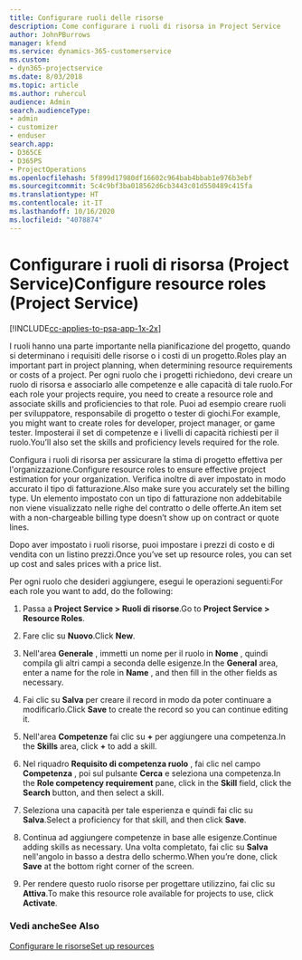 ```yaml
---
title: Configurare ruoli delle risorse
description: Come configurare i ruoli di risorsa in Project Service
author: JohnPBurrows
manager: kfend
ms.service: dynamics-365-customerservice
ms.custom:
- dyn365-projectservice
ms.date: 8/03/2018
ms.topic: article
ms.author: ruhercul
audience: Admin
search.audienceType:
- admin
- customizer
- enduser
search.app:
- D365CE
- D365PS
- ProjectOperations
ms.openlocfilehash: 5f899d17980df16602c964bab4bbab1e976b3ebf
ms.sourcegitcommit: 5c4c9bf3ba018562d6cb3443c01d550489c415fa
ms.translationtype: HT
ms.contentlocale: it-IT
ms.lasthandoff: 10/16/2020
ms.locfileid: "4078874"
---
```

# <a name="configure-resource-roles-project-service"></a><span data-ttu-id="e953c-103">Configurare i ruoli di risorsa (Project Service)</span><span class="sxs-lookup"><span data-stu-id="e953c-103">Configure resource roles (Project Service)</span></span>

[!INCLUDE[cc-applies-to-psa-app-1x-2x](../includes/cc-applies-to-psa-app-1x-2x.md)]

<span data-ttu-id="e953c-104">I ruoli hanno una parte importante nella pianificazione del progetto, quando si determinano i requisiti delle risorse o i costi di un progetto.</span><span class="sxs-lookup"><span data-stu-id="e953c-104">Roles play an important part in project planning, when determining resource requirements or costs of a project.</span></span> <span data-ttu-id="e953c-105">Per ogni ruolo che i progetti richiedono, devi creare un ruolo di risorsa e associarlo alle competenze e alle capacità di tale ruolo.</span><span class="sxs-lookup"><span data-stu-id="e953c-105">For each role your projects require, you need to create a resource role and associate skills and proficiencies to that role.</span></span> <span data-ttu-id="e953c-106">Puoi ad esempio creare ruoli per sviluppatore, responsabile di progetto o tester di giochi.</span><span class="sxs-lookup"><span data-stu-id="e953c-106">For example, you might want to create roles for developer, project manager, or game tester.</span></span> <span data-ttu-id="e953c-107">Imposterai il set di competenze e i livelli di capacità richiesti per il ruolo.</span><span class="sxs-lookup"><span data-stu-id="e953c-107">You’ll also set the skills and proficiency levels required for the role.</span></span>  
  
 <span data-ttu-id="e953c-108">Configura i ruoli di risorsa per assicurare la stima di progetto effettiva per l'organizzazione.</span><span class="sxs-lookup"><span data-stu-id="e953c-108">Configure resource roles to ensure effective project estimation for your organization.</span></span>  <span data-ttu-id="e953c-109">Verifica inoltre di aver impostato in modo accurato il tipo di fatturazione.</span><span class="sxs-lookup"><span data-stu-id="e953c-109">Also make sure you accurately set the billing type.</span></span> <span data-ttu-id="e953c-110">Un elemento impostato con un tipo di fatturazione non addebitabile non viene visualizzato nelle righe del contratto o delle offerte.</span><span class="sxs-lookup"><span data-stu-id="e953c-110">An item set with a non-chargeable billing type doesn’t show up on contract or quote lines.</span></span>  
  
 <span data-ttu-id="e953c-111">Dopo aver impostato i ruoli risorse, puoi impostare i prezzi di costo e di vendita con un listino prezzi.</span><span class="sxs-lookup"><span data-stu-id="e953c-111">Once you’ve set up resource roles, you can set up cost and sales prices with a price list.</span></span>  
  
 <span data-ttu-id="e953c-112">Per ogni ruolo che desideri aggiungere, esegui le operazioni seguenti:</span><span class="sxs-lookup"><span data-stu-id="e953c-112">For each role you want to add, do the following:</span></span>  
  
1.  <span data-ttu-id="e953c-113">Passa a **Project Service > Ruoli di risorse**.</span><span class="sxs-lookup"><span data-stu-id="e953c-113">Go to **Project Service > Resource Roles**.</span></span>  
  
2.  <span data-ttu-id="e953c-114">Fare clic su **Nuovo**.</span><span class="sxs-lookup"><span data-stu-id="e953c-114">Click **New**.</span></span>  
  
3.  <span data-ttu-id="e953c-115">Nell'area **Generale** , immetti un nome per il ruolo in **Nome** , quindi compila gli altri campi a seconda delle esigenze.</span><span class="sxs-lookup"><span data-stu-id="e953c-115">In the **General** area, enter a name for the role in **Name** , and then fill in the other fields as necessary.</span></span>  
  
4.  <span data-ttu-id="e953c-116">Fai clic su **Salva** per creare il record in modo da poter continuare a modificarlo.</span><span class="sxs-lookup"><span data-stu-id="e953c-116">Click **Save** to create the record so you can continue editing it.</span></span>  
  
5.  <span data-ttu-id="e953c-117">Nell'area **Competenze** fai clic su **+** per aggiungere una competenza.</span><span class="sxs-lookup"><span data-stu-id="e953c-117">In the **Skills** area, click **+** to add a skill.</span></span>  
  
6.  <span data-ttu-id="e953c-118">Nel riquadro **Requisito di competenza ruolo** , fai clic nel campo **Competenza** , poi sul pulsante **Cerca** e seleziona una competenza.</span><span class="sxs-lookup"><span data-stu-id="e953c-118">In the **Role competency requirement** pane, click in the **Skill** field, click the **Search** button, and then select a skill.</span></span>  
  
7.  <span data-ttu-id="e953c-119">Seleziona una capacità per tale esperienza e quindi fai clic su **Salva**.</span><span class="sxs-lookup"><span data-stu-id="e953c-119">Select a proficiency for that skill, and then click **Save**.</span></span>  
  
8.  <span data-ttu-id="e953c-120">Continua ad aggiungere competenze in base alle esigenze.</span><span class="sxs-lookup"><span data-stu-id="e953c-120">Continue adding skills as necessary.</span></span> <span data-ttu-id="e953c-121">Una volta completato, fai clic su **Salva** nell'angolo in basso a destra dello schermo.</span><span class="sxs-lookup"><span data-stu-id="e953c-121">When you’re done, click **Save** at the bottom right corner of the screen.</span></span>  
  
9. <span data-ttu-id="e953c-122">Per rendere questo ruolo risorse per progettare utilizzino, fai clic su **Attiva**.</span><span class="sxs-lookup"><span data-stu-id="e953c-122">To make this resource role available for projects to use, click **Activate**.</span></span>  
  
### <a name="see-also"></a><span data-ttu-id="e953c-123">Vedi anche</span><span class="sxs-lookup"><span data-stu-id="e953c-123">See Also</span></span>  
 [<span data-ttu-id="e953c-124">Configurare le risorse</span><span class="sxs-lookup"><span data-stu-id="e953c-124">Set up resources</span></span>](../psa/set-up-resources.md)
